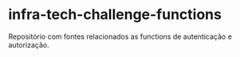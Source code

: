 # infra-tech-challenge-functions
Repositório com fontes relacionados as functions de autenticação e autorização.
